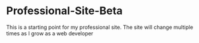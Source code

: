 # Professional-Site-Beta
This is a starting point for my professional site. The site will change multiple times as I grow as a web developer
